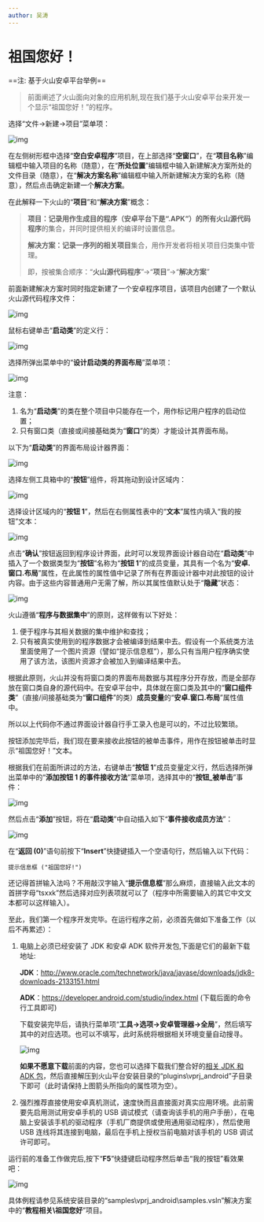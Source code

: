 ```yaml
---
author: 吴涛
---
```


# 祖国您好！

==注: 基于火山安卓平台举例==

> 前面阐述了火山面向对象的应用机制,现在我们基于火山安卓平台来开发一个显示“祖国您好！”的程序。

选择“文件->新建->项目”菜单项：

![img](https://img-1251985644.file.myqcloud.com/images/b39.png)

在左侧树形框中选择“**空白安卓程序**”项目，在上部选择“**空窗口**”，在“**项目名称**”编辑框中输入项目的名称（随意），在“**所处位置**”编辑框中输入新建解决方案所处的文件目录（随意），在“**解决方案名称**”编辑框中输入所新建解决方案的名称（随意），然后点击确定新建一个**解决方案**。

在此解释一下火山的“**项目**”和“**解决方案**”概念：

> **项目：**记录用作生成目的程序（安卓平台下是“.APK”）的所有**火山源代码程序**的集合，并同时提供相关的编译时设置信息。
>
> **解决方案：**记录一序列的**相关项目**集合，用作开发者将相关项目归类集中管理。
>
> 即，按被集合顺序：“**火山源代码程序**”->“**项目**”->“**解决方案**”

前面新建解决方案时同时指定新建了一个安卓程序项目，该项目内创建了一个默认火山源代码程序文件：

![img](https://img-1251985644.file.myqcloud.com/images/b40.png)

鼠标右键单击“**启动类**”的定义行：

![img](https://img-1251985644.file.myqcloud.com/images/b41.png)

选择所弹出菜单中的“**设计启动类的界面布局**”菜单项：

![img](https://img-1251985644.file.myqcloud.com/images/b42.png)

注意：

1. 名为“**启动类**”的类在整个项目中只能存在一个，用作标记用户程序的启动位置；
2. 只有窗口类（直接或间接基础类为“**窗口**”的类）才能设计其界面布局。

以下为“**启动类**”的界面布局设计器界面：

![img](https://img-1251985644.file.myqcloud.com/images/b43.png)

选择左侧工具箱中的“**按钮**”组件，将其拖动到设计区域内：

![img](https://img-1251985644.file.myqcloud.com/images/b44.png)

选择设计区域内的“**按钮 1**”，然后在右侧属性表中的“**文本**”属性内填入“我的按钮”文本：

![img](https://img-1251985644.file.myqcloud.com/images/b45.png)

点击“**确认**”按钮返回到程序设计界面，此时可以发现界面设计器自动在“**启动类**”中插入了一个数据类型为“**按钮**”名称为“**按钮 1**”的成员变量，其具有一个名为“**安卓.窗口.布局**”属性，在此属性的属性值中记录了所有在界面设计器中对此按钮的设计内容。由于这些内容普通用户无需了解，所以其属性值默认处于“**隐藏**”状态：

![img](https://img-1251985644.file.myqcloud.com/images/b46.png)

火山遵循“**程序与数据集中**”的原则，这样做有以下好处：

1. 便于程序与其相关数据的集中维护和查找；
2. 只有被真实使用到的程序数据才会被编译到结果中去。假设有一个系统类方法里面使用了一个图片资源（譬如“提示信息框”），那么只有当用户程序确实使用了该方法，该图片资源才会被加入到编译结果中去。

根据此原则，火山并没有将窗口类的界面布局数据与其程序分开存放，而是全部存放在窗口类自身的源代码中。在安卓平台中，具体就在窗口类及其中的“**窗口组件类**”（直接/间接基础类为“**窗口组件**”的类）**成员变量**的“**安卓.窗口.布局**”属性值中。

所以以上代码你不通过界面设计器自行手工录入也是可以的，不过比较繁琐。

按钮添加完毕后，我们现在要来接收此按钮的被单击事件，用作在按钮被单击时显示“祖国您好！”文本。

根据我们在前面所讲过的方法，右键单击“**按钮 1**”成员变量定义行，然后选择所弹出菜单中的“**添加按钮 1 的事件接收方法**”菜单项，选择其中的“**按钮\_被单击**”事件：

![img](https://img-1251985644.file.myqcloud.com/images/b47.png)

然后点击“**添加**”按钮，将在“**启动类**”中自动插入如下“**事件接收成员方法**”：

![img](https://img-1251985644.file.myqcloud.com/images/b48.png)

在“**返回 (0)**”语句前按下“**Insert**”快捷键插入一个空语句行，然后输入以下代码：

```
提示信息框 ("祖国您好!")
```

还记得首拼输入法吗？不用敲汉字输入“**提示信息框**”那么麻烦，直接输入此文本的首拼字母“tsxxk”然后选择对应列表项就可以了（程序中所需要输入的其它中文文本都可以这样输入）。

至此，我们第一个程序开发完毕。在运行程序之前，必须首先做如下准备工作（以后不再累述）：

1. 电脑上必须已经安装了 JDK 和安卓 ADK 软件开发包,下面是它们的最新下载地址:

   **JDK**：http://www.oracle.com/technetwork/java/javase/downloads/jdk8-downloads-2133151.html

   **ADK**：https://developer.android.com/studio/index.html (下载后面的命令行工具即可)

   下载安装完毕后，请执行菜单项“**工具->选项->安卓管理器->全局**”，然后填写其中的对应选项。也可以不填写，此时系统将根据相关环境变量自动搜寻。

   ![img](https://img-1251985644.file.myqcloud.com/images/b50.png)

   **如果不愿意下载**前面的内容，您也可以选择下载我们整合好的[相关 JDK 和 ADK 包](http://www.voldp.com/android.html)，然后直接解压到火山平台安装目录的“plugins\vprj_android”子目录下即可（此时请保持上图箭头所指向的属性项为空）。

2. 强烈推荐直接使用安卓真机测试，速度快而且直接面对真实应用环境。此前需要先启用测试用安卓手机的 USB 调试模式（请查询该手机的用户手册），在电脑上安装该手机的驱动程序（手机厂商提供或使用通用驱动程序），然后使用 USB 连线将其连接到电脑，最后在手机上授权当前电脑对该手机的 USB 调试许可即可。

运行前的准备工作做完后,按下“**F5**”快捷键启动程序然后单击“我的按钮”看效果吧：

![img](https://img-1251985644.file.myqcloud.com/images/b49.jpg)

具体例程请参见系统安装目录的“samples\vprj_android\samples.vsln”解决方案中的“**教程相关\祖国您好**”项目。
